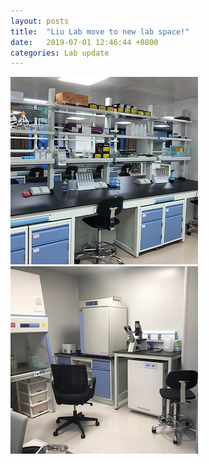 ```yaml
---
layout: posts
title:  "Liu Lab move to new lab space!"
date:   2019-07-01 12:46:44 +0800
categories: Lab update
---
```


<img src="/images/bench.png" class="align-left" alt="">
<img src="/images/xibaojian.png" class="align-left" alt="">
